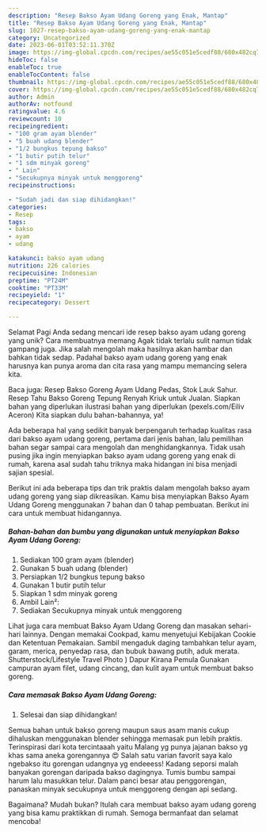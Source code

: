 ```yaml
---
description: "Resep Bakso Ayam Udang Goreng yang Enak, Mantap"
title: "Resep Bakso Ayam Udang Goreng yang Enak, Mantap"
slug: 1027-resep-bakso-ayam-udang-goreng-yang-enak-mantap
category: Uncategorized
date: 2023-06-01T03:52:11.370Z
image: https://img-global.cpcdn.com/recipes/ae55c051e5cedf88/680x482cq70/bakso-ayam-udang-goreng-foto-resep-utama.jpg
hideToc: false
enableToc: true
enableTocContent: false
thumbnail: https://img-global.cpcdn.com/recipes/ae55c051e5cedf88/680x482cq70/bakso-ayam-udang-goreng-foto-resep-utama.jpg
cover: https://img-global.cpcdn.com/recipes/ae55c051e5cedf88/680x482cq70/bakso-ayam-udang-goreng-foto-resep-utama.jpg
author: Admin
authorAv: notfound
ratingvalue: 4.6
reviewcount: 10
recipeingredient:
- "100 gram ayam blender"
- "5 buah udang blender"
- "1/2 bungkus tepung bakso"
- "1 butir putih telur"
- "1 sdm minyak goreng"
- " Lain"
- "Secukupnya minyak untuk menggoreng"
recipeinstructions:

- "Sudah jadi dan siap dihidangkan!"
categories:
- Resep
tags:
- bakso
- ayam
- udang

katakunci: bakso ayam udang 
nutrition: 226 calories
recipecuisine: Indonesian
preptime: "PT24M"
cooktime: "PT33M"
recipeyield: "1"
recipecategory: Dessert

---
```



Selamat Pagi Anda sedang mencari ide resep bakso ayam udang goreng yang unik? Cara membuatnya memang Agak tidak terlalu sulit namun tidak gampang juga. Jika salah mengolah maka hasilnya akan hambar dan bahkan tidak sedap. Padahal bakso ayam udang goreng yang enak harusnya kan punya aroma dan cita rasa yang mampu memancing selera kita.


Baca juga: Resep Bakso Goreng Ayam Udang Pedas, Stok Lauk Sahur. Resep Tahu Bakso Goreng Tepung Renyah Kriuk untuk Jualan. Siapkan bahan yang diperlukan ilustrasi bahan yang diperlukan (pexels.com/Eiliv Aceron) Kita siapkan dulu bahan-bahannya, ya!

Ada beberapa hal yang sedikit banyak berpengaruh terhadap kualitas rasa dari bakso ayam udang goreng, pertama dari jenis bahan, lalu pemilihan bahan segar sampai cara mengolah dan menghidangkannya. Tidak usah pusing jika ingin menyiapkan bakso ayam udang goreng yang enak di rumah, karena asal sudah tahu triknya maka hidangan ini bisa menjadi sajian spesial.


Berikut ini ada beberapa tips dan trik praktis dalam mengolah bakso ayam udang goreng yang siap dikreasikan. Kamu bisa menyiapkan Bakso Ayam Udang Goreng menggunakan 7 bahan dan 0 tahap pembuatan. Berikut ini cara untuk membuat hidangannya.

<!--inarticleads1-->

##### Bahan-bahan dan bumbu yang digunakan untuk menyiapkan Bakso Ayam Udang Goreng:

1. Sediakan 100 gram ayam (blender)
1. Gunakan 5 buah udang (blender)
1. Persiapkan 1/2 bungkus tepung bakso
1. Gunakan 1 butir putih telur
1. Siapkan 1 sdm minyak goreng
1. Ambil  Lain²:
1. Sediakan Secukupnya minyak untuk menggoreng


Lihat juga cara membuat Bakso Ayam Udang Goreng dan masakan sehari-hari lainnya. Dengan memakai Cookpad, kamu menyetujui Kebijakan Cookie dan Ketentuan Pemakaian. Sambil mengaduk daging tambahkan telur ayam, garam, merica, penyedap rasa, dan bubuk bawang putih, aduk merata. Shutterstock/Lifestyle Travel Photo ) Dapur Kirana Pemula Gunakan campuran ayam filet, udang cincang, dan kulit ayam untuk membuat bakso goreng. 

<!--inarticleads2-->

##### Cara memasak Bakso Ayam Udang Goreng:


1. Selesai dan siap dihidangkan!

Semua bahan untuk bakso goreng maupun saus asam manis cukup dihaluskan menggunakan blender sehingga memasak pun lebih praktis. Terinspirasi dari kota tercintaaah yaitu Malang yg punya jajanan bakso yg khas sama aneka gorengannya 😍 Salah satu varian favorit saya kalo ngebakso itu gorengan udangnya yg endeeess! Kadang seporsi malah banyakan gorengan daripada bakso dagingnya. Tumis bumbu sampai harum lalu masukkan telur. Dalam panci besar atau penggorengan, panaskan minyak secukupnya untuk menggoreng dengan api sedang. 

Bagaimana? Mudah bukan? Itulah cara membuat bakso ayam udang goreng yang bisa kamu praktikkan di rumah. Semoga bermanfaat dan selamat mencoba!
